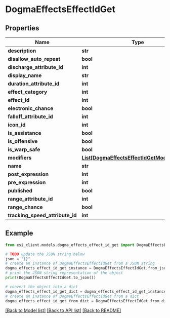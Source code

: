 # DogmaEffectsEffectIdGet


## Properties

Name | Type | Description | Notes
------------ | ------------- | ------------- | -------------
**description** | **str** |  | [optional] 
**disallow_auto_repeat** | **bool** |  | [optional] 
**discharge_attribute_id** | **int** |  | [optional] 
**display_name** | **str** |  | [optional] 
**duration_attribute_id** | **int** |  | [optional] 
**effect_category** | **int** |  | [optional] 
**effect_id** | **int** |  | 
**electronic_chance** | **bool** |  | [optional] 
**falloff_attribute_id** | **int** |  | [optional] 
**icon_id** | **int** |  | [optional] 
**is_assistance** | **bool** |  | [optional] 
**is_offensive** | **bool** |  | [optional] 
**is_warp_safe** | **bool** |  | [optional] 
**modifiers** | [**List[DogmaEffectsEffectIdGetModifiersInner]**](DogmaEffectsEffectIdGetModifiersInner.md) |  | [optional] 
**name** | **str** |  | [optional] 
**post_expression** | **int** |  | [optional] 
**pre_expression** | **int** |  | [optional] 
**published** | **bool** |  | [optional] 
**range_attribute_id** | **int** |  | [optional] 
**range_chance** | **bool** |  | [optional] 
**tracking_speed_attribute_id** | **int** |  | [optional] 

## Example

```python
from esi_client.models.dogma_effects_effect_id_get import DogmaEffectsEffectIdGet

# TODO update the JSON string below
json = "{}"
# create an instance of DogmaEffectsEffectIdGet from a JSON string
dogma_effects_effect_id_get_instance = DogmaEffectsEffectIdGet.from_json(json)
# print the JSON string representation of the object
print(DogmaEffectsEffectIdGet.to_json())

# convert the object into a dict
dogma_effects_effect_id_get_dict = dogma_effects_effect_id_get_instance.to_dict()
# create an instance of DogmaEffectsEffectIdGet from a dict
dogma_effects_effect_id_get_from_dict = DogmaEffectsEffectIdGet.from_dict(dogma_effects_effect_id_get_dict)
```
[[Back to Model list]](../README.md#documentation-for-models) [[Back to API list]](../README.md#documentation-for-api-endpoints) [[Back to README]](../README.md)


